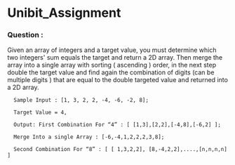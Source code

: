 # Unibit_Assignment
### Question : 
  Given an array of integers and a target value, you must determine which two integers' sum equals the target and return a 2D array. Then merge the array into a single array with sorting ( ascending ) order, in the next step double the target value and find again the combination of digits (can be multiple digits ) that are equal to the double targeted value and returned into a 2D array.
```
  Sample Input : [1, 3, 2, 2, -4, -6, -2, 8];
  
  Target Value = 4,
  
  Output: First Combination For “4” : [ [1,3],[2,2],[-4,8],[-6,2] ];
  
  Merge Into a single Array : [-6,-4,1,2,2,2,3,8];
  
  Second Combination For “8” : [ [ 1,3,2,2], [8,-4,2,2],....,[n,n,n,n] ]
```
